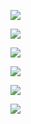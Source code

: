 ![](https://github-readme-stats.vercel.app/api?username=PonomareVlad&show_icons=true&count_private=true&hide_title=true#gh-light-mode-only)

![](https://github-readme-stats.vercel.app/api?username=PonomareVlad&show_icons=true&count_private=true&hide_title=true&theme=dark#gh-dark-mode-only)

![](https://github-readme-stats.vercel.app/api/wakatime?username=@PonomareVlad#gh-light-mode-only)

![](https://github-readme-stats.vercel.app/api/wakatime?username=@PonomareVlad&theme=dark#gh-dark-mode-only)

![](https://github-readme-stats.vercel.app/api/top-langs/?username=PonomareVlad&hide=html&layout=compact&count_private=true#gh-light-mode-only)

![](https://github-readme-stats.vercel.app/api/top-langs/?username=PonomareVlad&hide=html&layout=compact&count_private=true&theme=dark#gh-dark-mode-only)
